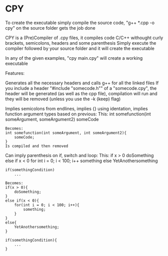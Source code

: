 # CPY
To create the executable simply compile the source code, "g++ *.cpp -o cpy" on the source folder gets the job done

CPY is a (Pre)Compiler of .cpy files, it compiles code C/C++ withought curly brackets, semicolons, headers and some parenthesis
Simply execute the compiler followed by your source folder and it will create the executable

In any of the given examples, "cpy main.cpy" will create a working executable

Features:

Generates all the necessary headers and calls g++ for all the linked files
	If you include a header "#include "somecode.h"" of a "somecode.cpy", the header will be generated (as well as the cpp file), compilation will run and they will be removed (unless you use the -k (keep) flag)

Implies semicolons from endlines,
implies {} using identation,
implies function argument types based on previous:
	This:
	int somefunction(int someArgument, someArgument2)
		someCode
	
	Becomes:
	int somefunction(int someArgument, int someArgument2){
		someCode;
	}
	Is compiled and then removed
	
Can imply parenthesis on if, switch and loop:
	This:
	if x > 0
		doSomething
	else if x < 0
		for int i = 0; i < 100; i++
			something
	else
		YetAnothersomething
	
	if(somethingCondition)
		...
	
	Becomes:
	if(x > 0){
		doSomething;
	}
	else if(x < 0){
		for(int i = 0; i < 100; i++){
			something;
		}
	}
	else{
		YetAnothersomething;
	}
	
	if(somethingCondition){
		...
	}
